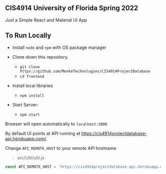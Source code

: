 ## CIS4914 University of Florida Spring 2022

Just a Simple React and Material UI App 

## To Run Locally
- Install `node` and `npm` with OS package manager

- Clone down this repository.
  - `git clone https://github.com/MenkeTechnologies/CIS4914ProjectDatabase`
  - `cd frontend`

- Install local libraries
  - `npm install`

- Start Server:
  - `npm start`

Browser will open automatically to `localhost:3000`  

By default UI points at API running at https://cis4914projectdatabase-api.herokuapp.com/.

Change `API_REMOTE_HOST` to your remote API hostname.
> src/Util/util.js
```js
const API_REMOTE_HOST = 'https://cis4914projectdatabase-api.herokuapp.com';
```
